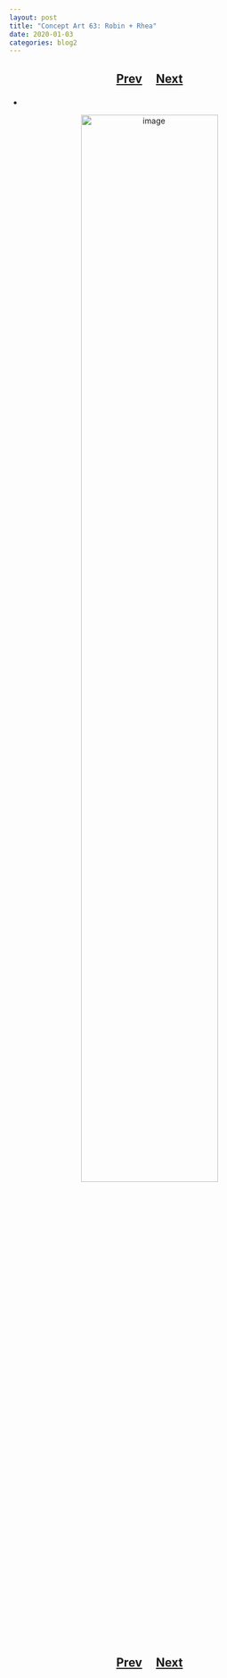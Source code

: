 ```yaml
---
layout: post
title: "Concept Art 63: Robin + Rhea"
date: 2020-01-03
categories: blog2
---
```


<h2>
  <p style="text-align:center;">
    <a href="/wingsofthechorus/archive/2020/01/01/conceptart62">Prev</a>
    &nbsp;&nbsp;&nbsp;
    <a href="/wingsofthechorus/archive/2020/01/04/conceptart64">Next</a>
  </p>
</h2>

-

<p style="text-align:center;">
  <img src="/wingsofthechorus/images/conceptart/ca63.png" width="70%" alt="image"/>
</p>

<h2>
  <p style="text-align:center;">
    <a href="/wingsofthechorus/archive/2020/01/01/conceptart62">Prev</a>
    &nbsp;&nbsp;&nbsp;
    <a href="/wingsofthechorus/archive/2020/01/04/conceptart64">Next</a>
  </p>
</h2>
